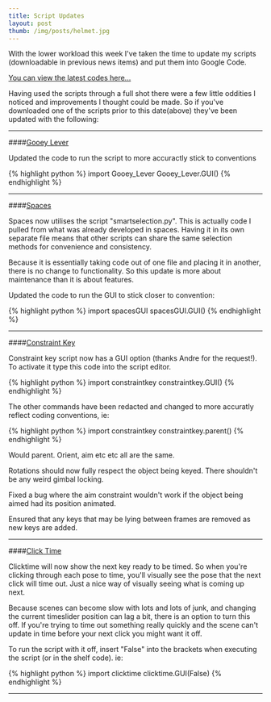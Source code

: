 ```yaml
---
title: Script Updates
layout: post
thumb: /img/posts/helmet.jpg
---
```


With the lower workload this week I've taken the time to update my scripts (downloadable in previous news items) and put them into Google Code.

[You can view the latest codes here...](https://code.google.com/p/maya-anim-tools/source/browse/#svn%2Ftrunk)

Having used the scripts through a full shot there were a few little oddities I noticed and improvements I thought could be made. So if you've downloaded one of the scripts prior to this date(above) they've been updated with the following:

----

####[Gooey Lever](/news/2014/02/07/gooey-lever.html)

Updated the code to run the script to more accuractly stick to conventions

{% highlight python %}
import Gooey_Lever
Gooey_Lever.GUI()
{% endhighlight %}

----

####[Spaces](/news/2014/02/18/spaces-maya.html)

Spaces now utilises the script "smartselection.py". This is actually code I pulled from what was already developed in spaces. Having it in its own separate file means that other scripts can share the same selection methods for convenience and consistency.

Because it is essentially taking code out of one file and placing it in another, there is no change to functionality. So this update is more about maintenance than it is about features.

Updated the code to run the GUI to stick closer to convention:

{% highlight python %}
import spacesGUI
spacesGUI.GUI()
{% endhighlight %}

----

####[Constraint Key](/news/2014/03/02/constraint-key.html)

Constraint key script now has a GUI option (thanks Andre for the request!). To activate it type this code into the script editor.

{% highlight python %}
import constraintkey
constraintkey.GUI()
{% endhighlight %}

The other commands have been redacted and changed to more accuratly reflect coding conventions, ie:

{% highlight python %}
import constraintkey
constraintkey.parent()
{% endhighlight %}

Would parent. Orient, aim etc etc all are the same.

Rotations should now fully respect the object being keyed. There shouldn't be any weird gimbal locking.

Fixed a bug where the aim constraint wouldn't work if the object being aimed had its position animated.

Ensured that any keys that may be lying between frames are removed as new keys are added.


----

####[Click Time](/news/2014/03/14/click-timing.html)

Clicktime will now show the next key ready to be timed. So when you're clicking through each pose to time, you'll visually see the pose that the next click will time out. Just a nice way of visually seeing what is coming up next.

Because scenes can become slow with lots and lots of junk, and changing the current timeslider position can lag a bit, there is an option to turn this off. If you're trying to time out something really quickly and the scene can't update in time before your next click you might want it off.

To run the script with it off, insert "False" into the brackets when executing the script (or in the shelf code). ie:

{% highlight python %}
import clicktime
clicktime.GUI(False)
{% endhighlight %}

----